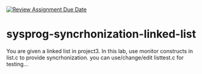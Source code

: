 [![Review Assignment Due Date](https://classroom.github.com/assets/deadline-readme-button-24ddc0f5d75046c5622901739e7c5dd533143b0c8e959d652212380cedb1ea36.svg)](https://classroom.github.com/a/O8pHHRTb)
# sysprog-syncrhonization-linked-list
You are given a linked list in project3.
In this lab, use monitor constructs in list.c to provide syncrhonization.
you can use/change/edit listtest.c for testing...